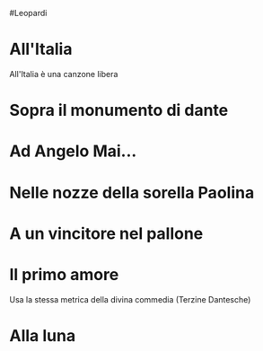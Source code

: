 #Leopardi 
# All'Italia
All'Italia è una canzone libera

# Sopra il monumento di dante

# Ad Angelo Mai...

# Nelle nozze della sorella Paolina

# A un vincitore nel pallone

# Il primo amore
Usa la stessa metrica della divina commedia (Terzine Dantesche)

# Alla luna
